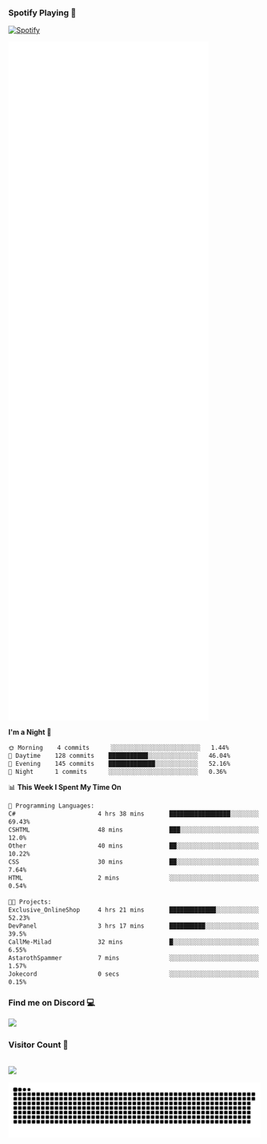 ### Spotify Playing 🎵
[![Spotify](https://spotify-livestats-callme-milad.vercel.app/api/spotify)](https://open.spotify.com/user/314mrt6dxn5cqoxklh3thbwlr6by)

<img align="center" src="/github-metrics.svg" alt="Metrics" width="400">

<!--START_SECTION:waka-->
**I'm a Night 🦉** 

```text
🌞 Morning    4 commits      ░░░░░░░░░░░░░░░░░░░░░░░░░   1.44% 
🌆 Daytime    128 commits    ███████████░░░░░░░░░░░░░░   46.04% 
🌃 Evening    145 commits    █████████████░░░░░░░░░░░░   52.16% 
🌙 Night      1 commits      ░░░░░░░░░░░░░░░░░░░░░░░░░   0.36%

```


📊 **This Week I Spent My Time On** 

```text
💬 Programming Languages: 
C#                       4 hrs 38 mins       █████████████████░░░░░░░░   69.43% 
CSHTML                   48 mins             ███░░░░░░░░░░░░░░░░░░░░░░   12.0% 
Other                    40 mins             ██░░░░░░░░░░░░░░░░░░░░░░░   10.22% 
CSS                      30 mins             ██░░░░░░░░░░░░░░░░░░░░░░░   7.64% 
HTML                     2 mins              ░░░░░░░░░░░░░░░░░░░░░░░░░   0.54%

🐱‍💻 Projects: 
Exclusive_OnlineShop     4 hrs 21 mins       █████████████░░░░░░░░░░░░   52.23% 
DevPanel                 3 hrs 17 mins       ██████████░░░░░░░░░░░░░░░   39.5% 
CallMe-Milad             32 mins             █░░░░░░░░░░░░░░░░░░░░░░░░   6.55% 
AstarothSpammer          7 mins              ░░░░░░░░░░░░░░░░░░░░░░░░░   1.57% 
Jokecord                 0 secs              ░░░░░░░░░░░░░░░░░░░░░░░░░   0.15%

```


<!--END_SECTION:waka-->

### Find me on Discord 💻
<a href="https://discord.gg/t35EjYprS6" rel="nofollow"> 
  <img src="https://discord.c99.nl/widget/theme-3/977957889358573609.png" data-canonical-src="https://discord.c99.nl/widget/theme-3/977957889358573609.png" style="max-width: 100%;"></a>

### Visitor Count 🔢
<p align="left"> 
  <br>
  <img src="https://profile-counter.glitch.me/callme-devil/count.svg" />
</p>

<img src="https://github.com/callme-devil/callme-devil/blob/output/github-contribution-grid-snake.svg" alt="snake" style="max-width: 100%;">
